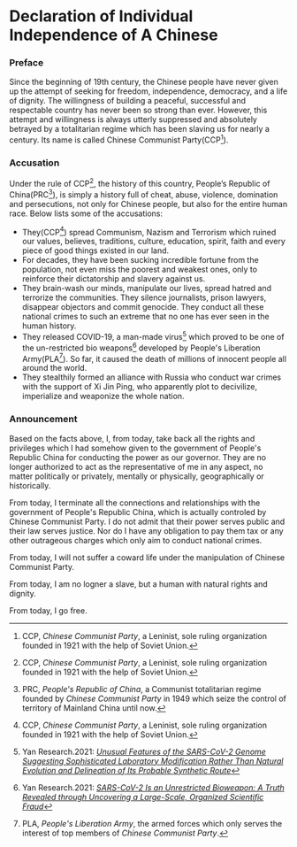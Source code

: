 # Declaration of Individual Independence of A Chinese

### Preface

Since the beginning of 19th century, the Chinese people have never given up the attempt of seeking for freedom, independence, democracy, and a life of dignity. The willingness of building a peaceful, successful and respectable country has never been so strong than ever. However, this attempt and willingness is always utterly suppressed and absolutely betrayed by a totalitarian regime which has been slaving us for nearly a century. Its name is called Chinese Communist Party(CCP[^1]).

### Accusation

Under the rule of CCP[^1], the history of this country, People’s Republic of China(PRC[^2]), is simply a history full of cheat, abuse, violence, domination and persecutions, not only for Chinese people, but also for the entire human race. Below lists some of the accusations:

- They(CCP[^1]) spread Communism, Nazism and Terrorism which ruined our values, believes, traditions, culture, education, spirit, faith and every piece of good things existed in our land.
- For decades, they have been sucking incredible fortune from the population, not even miss the poorest and weakest ones, only to reinforce their dictatorship and slavery against us.
- They brain-wash our minds, manipulate our lives, spread hatred and terrorize the communities. They silence journalists, prison lawyers, disappear objectors and commit genocide. They conduct all these national crimes to such an extreme that no one has ever seen in the human history.
- They released COVID-19, a man-made virus[^3] which proved to be one of the un-restricted bio weapons[^4] developed by People's Liberation Army(PLA[^5]). So far, it caused the death of millions of innocent people all around the world.
- They stealthily formed an alliance with Russia who conduct war crimes with the support of Xi Jin Ping, who apparently plot to decivilize, imperialize and weaponize the whole nation.

### Announcement

Based on the facts above, I, from today, take back all the rights and privileges which I had somehow given to the government of People's Republic China for conducting the power as our governor. They are no longer authorized to act as the representative of me in any aspect, no matter politically or privately, mentally or physically, geographically or historically.  

From today, I terminate all the connections and relationships with the government of People's Republic China, which is actually controled by Chinese Communist Party. I do not admit that their power serves public and their law serves justice. Nor do I have any obligation to pay them tax or any other outrageous charges which only aim to conduct national crimes.

From today, I will not suffer a coward life under the manipulation of Chinese Communist Party.

From today, I am no logner a slave, but a human with natural rights and dignity.

From today, I go free.






[^1]: CCP, *Chinese Communist Party*, a Leninist, sole ruling organization founded in 1921 with the help of Soviet Union.
[^2]: PRC, *People's Republic of China*, a Communist totalitarian regime founded by *Chinese Communist Party* in 1949 which seize the control of territory of Mainland China until now.
[^3]: Yan Research.2021: [*Unusual Features of the SARS-CoV-2 Genome Suggesting Sophisticated Laboratory Modification Rather Than Natural Evolution and Delineation of Its Probable Synthetic Route*](https://zenodo.org/record/4028830#.YoLB6Oi-uHs)
[^4]: Yan Research.2021: [*SARS-CoV-2 Is an Unrestricted Bioweapon: A Truth Revealed through Uncovering a Large-Scale, Organized Scientific Fraud*](https://zenodo.org/record/4073131#.YoLCqei-uHs)
[^5]: PLA, *People's Liberation Army*, the armed forces which only serves the interest of top members of *Chinese Communist Party*.

